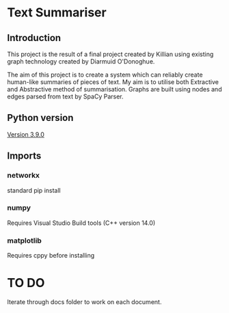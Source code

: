 # Text Summariser

## Introduction
This project is the result of a final project created by Killian using existing
graph technology created by Diarmuid O'Donoghue.

The aim of this project is to create a system which can reliably create
human-like summaries of pieces of text. My aim is to utilise both Extractive
and Abstractive method of summarisation. Graphs are built using nodes and edges
parsed from text by SpaCy Parser.

## Python version
[Version 3.9.0](https://www.python.org/downloads/release/python-390/)

## Imports
### networkx
standard pip install

### numpy
Requires Visual Studio Build tools (C++ version 14.0)

### matplotlib
Requires cppy before installing


# TO DO
Iterate through docs folder to work on each document.
